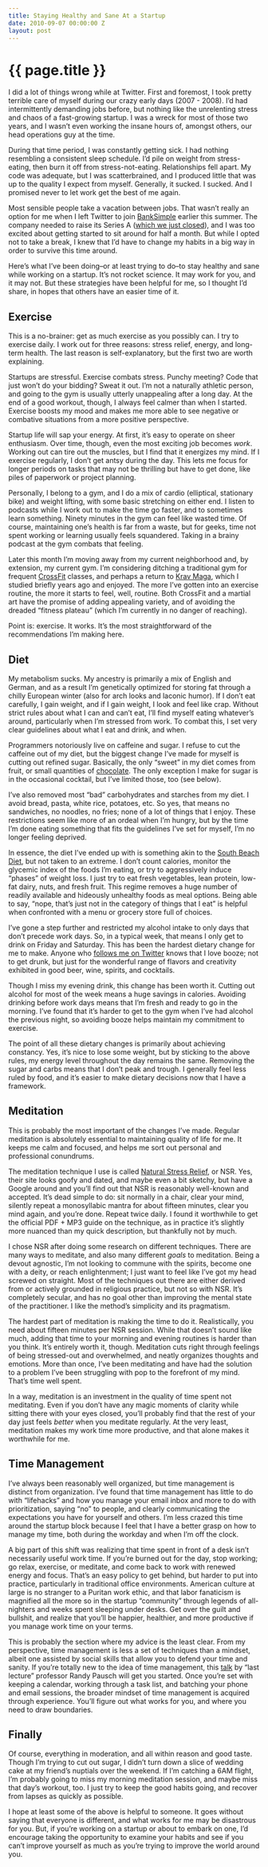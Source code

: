 ```yaml
---
title: Staying Healthy and Sane At a Startup
date: 2010-09-07 00:00:00 Z
layout: post
---
```


{{ page.title }}
================

I did a lot of things wrong while at Twitter. First and foremost, I took pretty terrible care of myself during our crazy early days (2007 - 2008). I’d had intermittently demanding jobs before, but nothing like the unrelenting stress and chaos of a fast-growing startup. I was a wreck for most of those two years, and I wasn’t even working the insane hours of, amongst others, our head operations guy at the time.

During that time period, I was constantly getting sick. I had nothing resembling a consistent sleep schedule. I’d pile on weight from stress-eating, then burn it off from stress-not-eating. Relationships fell apart. My code was adequate, but I was scatterbrained, and I produced little that was up to the quality I expect from myself. Generally, it sucked. I sucked. And I promised never to let work get the best of me again.

Most sensible people take a vacation between jobs. That wasn’t really an option for me when I left Twitter to join [BankSimple](https://banksimple.com/) earlier this summer. The company needed to raise its Series A ([which we just closed](http://www.banksimple.com/blog/2010/09/1/funding-next-steps/)), and I was too excited about getting started to sit around for half a month. But while I opted not to take a break, I knew that I’d have to change my habits in a big way in order to survive this time around.

Here’s what I’ve been doing–or at least trying to do–to stay healthy and sane while working on a startup. It’s not rocket science. It may work for you, and it may not. But these strategies have been helpful for me, so I thought I’d share, in hopes that others have an easier time of it.

Exercise
--------

This is a no-brainer: get as much exercise as you possibly can. I try to exercise daily. I work out for three reasons: stress relief, energy, and long-term health. The last reason is self-explanatory, but the first two are worth explaining.

Startups are stressful. Exercise combats stress. Punchy meeting? Code that just won’t do your bidding? Sweat it out. I’m not a naturally athletic person, and going to the gym is usually utterly unappealing after a long day. At the end of a good workout, though, I always feel calmer than when I started. Exercise boosts my mood and makes me more able to see negative or combative situations from a more positive perspective.

Startup life will sap your energy. At first, it’s easy to operate on sheer enthusiasm. Over time, though, even the most exciting job becomes *work*. Working out can tire out the muscles, but I find that it energizes my mind. If I exercise regularly, I don’t get antsy during the day. This lets me focus for longer periods on tasks that may not be thrilling but have to get done, like piles of paperwork or project planning.

Personally, I belong to a gym, and I do a mix of cardio (elliptical, stationary bike) and weight lifting, with some basic stretching on either end. I listen to podcasts while I work out to make the time go faster, and to sometimes learn something. Ninety minutes in the gym can feel like wasted time. Of course, maintaining one’s health is far from a waste, but for geeks, time not spent working or learning usually feels squandered. Taking in a brainy podcast at the gym combats that feeling.

Later this month I’m moving away from my current neighborhood and, by extension, my current gym. I’m considering ditching a traditional gym for frequent [CrossFit](http://en.wikipedia.org/wiki/CrossFit) classes, and perhaps a return to [Krav Maga](http://en.wikipedia.org/wiki/Krav_Maga), which I studied briefly years ago and enjoyed. The more I’ve gotten into an exercise routine, the more it starts to feel, well, routine. Both CrossFit and a martial art have the promise of adding appealing variety, and of avoiding the dreaded “fitness plateau” (which I’m currently in no danger of reaching).

Point is: exercise. It works. It’s the most straightforward of the recommendations I’m making here.

Diet
----

My metabolism sucks. My ancestry is primarily a mix of English and German, and as a result I’m genetically optimized for storing fat through a chilly European winter (also for arch looks and laconic humor). If I don’t eat carefully, I gain weight, and if I gain weight, I look and feel like crap. Without strict rules about what I can and can’t eat, I’ll find myself eating whatever’s around, particularly when I’m stressed from work. To combat this, I set very clear guidelines about what I eat and drink, and when.

Programmers notoriously live on caffeine and sugar. I refuse to cut the caffeine out of my diet, but the biggest change I’ve made for myself is cutting out refined sugar. Basically, the only “sweet” in my diet comes from fruit, or small quantities of [chocolate](http://my.clevelandclinic.org/heart/prevention/nutrition/chocolate.aspx). The only exception I make for sugar is in the occasional cocktail, but I’ve limited those, too (see below).

I’ve also removed most “bad” carbohydrates and starches from my diet. I avoid bread, pasta, white rice, potatoes, etc. So yes, that means no sandwiches, no noodles, no fries; none of a lot of things that I enjoy. These restrictions seem like more of an ordeal when I’m hungry, but by the time I’m done eating something that fits the guidelines I’ve set for myself, I’m no longer feeling deprived.

In essence, the diet I’ve ended up with is something akin to the [South Beach Diet](http://en.wikipedia.org/wiki/South_Beach_Diet), but not taken to an extreme. I don’t count calories, monitor the glycemic index of the foods I’m eating, or try to aggressively induce “phases” of weight loss. I just try to eat fresh vegetables, lean protein, low-fat dairy, nuts, and fresh fruit. This regime removes a huge number of readily available and hideously unhealthy foods as meal options. Being able to say, “nope, that’s just not in the category of things that I eat” is helpful when confronted with a menu or grocery store full of choices.

I’ve gone a step further and restricted my alcohol intake to only days that don’t precede work days. So, in a typical week, that means I only get to drink on Friday and Saturday. This has been the hardest dietary change for me to make. Anyone who [follows me on Twitter](http://twitter.com/al3x) knows that I love booze; not to get drunk, but just for the wonderful range of flavors and creativity exhibited in good beer, wine, spirits, and cocktails.

Though I miss my evening drink, this change has been worth it. Cutting out alcohol for most of the week means a huge savings in calories. Avoiding drinking before work days means that I’m fresh and ready to go in the morning. I’ve found that it’s harder to get to the gym when I’ve had alcohol the previous night, so avoiding booze helps maintain my commitment to exercise.

The point of all these dietary changes is primarily about achieving constancy. Yes, it’s nice to lose some weight, but by sticking to the above rules, my energy level throughout the day remains the same. Removing the sugar and carbs means that I don’t peak and trough. I generally feel less ruled by food, and it’s easier to make dietary decisions now that I have a framework.

Meditation
----------

This is probably the most important of the changes I’ve made. Regular meditation is absolutely essential to maintaining quality of life for me. It keeps me calm and focused, and helps me sort out personal and professional conundrums.

The meditation technique I use is called [Natural Stress Relief](http://www.naturalstressreliefusa.org/), or NSR. Yes, their site looks goofy and dated, and maybe even a bit sketchy, but have a Google around and you’ll find out that NSR is reasonably well-known and accepted. It’s dead simple to do: sit normally in a chair, clear your mind, silently repeat a monosyllabic mantra for about fifteen minutes, clear you mind again, and you’re done. Repeat twice daily. I found it worthwhile to get the official PDF + MP3 guide on the technique, as in practice it’s slightly more nuanced than my quick description, but thankfully not by much.

I chose NSR after doing some research on different techniques. There are many ways to meditate, and also many different *goals* to meditation. Being a devout agnostic, I’m not looking to commune with the spirits, become one with a deity, or reach enlightenment; I just want to feel like I’ve got my head screwed on straight. Most of the techniques out there are either derived from or actively grounded in religious practice, but not so with NSR. It’s completely secular, and has no goal other than improving the mental state of the practitioner. I like the method’s simplicity and its pragmatism.

The hardest part of meditation is making the time to do it. Realistically, you need about fifteen minutes per NSR session. While that doesn’t sound like much, adding that time to your morning and evening routines is harder than you think. It’s entirely worth it, though. Meditation cuts right through feelings of being stressed-out and overwhelmed, and neatly organizes thoughts and emotions. More than once, I’ve been meditating and have had the solution to a problem I’ve been struggling with pop to the forefront of my mind. That’s time well spent.

In a way, meditation is an investment in the quality of time spent not meditating. Even if you don’t have any magic moments of clarity while sitting there with your eyes closed, you’ll probably find that the rest of your day just feels *better* when you meditate regularly. At the very least, meditation makes my work time more productive, and that alone makes it worthwhile for me.

Time Management
---------------

I’ve always been reasonably well organized, but time management is distinct from organization. I’ve found that time management has little to do with “lifehacks” and how you manage your email inbox and more to do with prioritization, saying “no” to people, and clearly communicating the expectations you have for yourself and others. I’m less crazed this time around the startup block because I feel that I have a better grasp on how to manage my time, both during the workday and when I’m off the clock.

A big part of this shift was realizing that time spent in front of a desk isn’t necessarily useful work time. If you’re burned out for the day, stop working; go relax, exercise, or meditate, and come back to work with renewed energy and focus. That’s an easy policy to get behind, but harder to put into practice, particularly in traditional office environments. American culture at large is no stranger to a Puritan work ethic, and that labor fanaticism is magnified all the more so in the startup “community” through legends of all-nighters and weeks spent sleeping under desks. Get over the guilt and bullshit, and realize that you’ll be happier, healthier, and more productive if you manage work time on your terms.

This is probably the section where my advice is the least clear. From my perspective, time management is less a set of techniques than a mindset, albeit one assisted by social skills that allow you to defend your time and sanity. If you’re totally new to the idea of time management, this [talk](http://www.youtube.com/watch?v=oTugjssqOT0) by “last lecture” professor Randy Pausch will get you started. Once you’re set with keeping a calendar, working through a task list, and batching your phone and email sessions, the broader mindset of time management is acquired through experience. You’ll figure out what works for you, and where you need to draw boundaries.

Finally
-------

Of course, everything in moderation, and all within reason and good taste. Though I’m trying to cut out sugar, I didn’t turn down a slice of wedding cake at my friend’s nuptials over the weekend. If I’m catching a 6AM flight, I’m probably going to miss my morning meditation session, and maybe miss that day’s workout, too. I just try to keep the good habits going, and recover from lapses as quickly as possible.

I hope at least some of the above is helpful to someone. It goes without saying that everyone is different, and what works for me may be disastrous for you. But, if you’re working on a startup or about to embark on one, I’d encourage taking the opportunity to examine your habits and see if you can’t improve yourself as much as you’re trying to improve the world around you.
